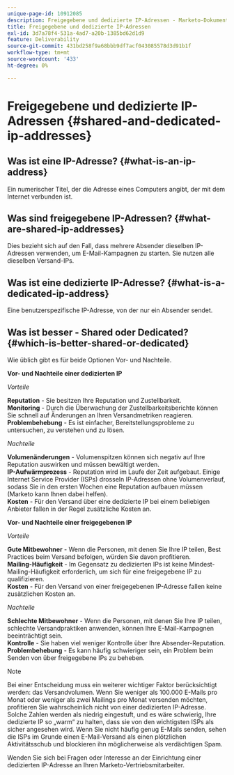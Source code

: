 ```yaml
---
unique-page-id: 10912085
description: Freigegebene und dedizierte IP-Adressen - Marketo-Dokumente - Produktdokumentation
title: Freigegebene und dedizierte IP-Adressen
exl-id: 3d7a78f4-531a-4ad7-a20b-1385bd62d1d9
feature: Deliverability
source-git-commit: 431bd258f9a68bbb9df7acf043085578d3d91b1f
workflow-type: tm+mt
source-wordcount: '433'
ht-degree: 0%

---
```


# Freigegebene und dedizierte IP-Adressen {#shared-and-dedicated-ip-addresses}

## Was ist eine IP-Adresse? {#what-is-an-ip-address}

Ein numerischer Titel, der die Adresse eines Computers angibt, der mit dem Internet verbunden ist.

## Was sind freigegebene IP-Adressen? {#what-are-shared-ip-addresses}

Dies bezieht sich auf den Fall, dass mehrere Absender dieselben IP-Adressen verwenden, um E-Mail-Kampagnen zu starten. Sie nutzen alle dieselben Versand-IPs.

## Was ist eine dedizierte IP-Adresse? {#what-is-a-dedicated-ip-address}

Eine benutzerspezifische IP-Adresse, von der nur ein Absender sendet.

## Was ist besser - Shared oder Dedicated? {#which-is-better-shared-or-dedicated}

Wie üblich gibt es für beide Optionen Vor- und Nachteile.

**Vor- und Nachteile einer dedizierten IP**

_Vorteile_

**Reputation** - Sie besitzen Ihre Reputation und Zustellbarkeit.\
**Monitoring** - Durch die Überwachung der Zustellbarkeitsberichte können Sie schnell auf Änderungen an Ihren Versandmetriken reagieren.\
**Problembehebung** - Es ist einfacher, Bereitstellungsprobleme zu untersuchen, zu verstehen und zu lösen.

_Nachteile_

**Volumenänderungen** - Volumenspitzen können sich negativ auf Ihre Reputation auswirken und müssen bewältigt werden.\
**IP-Aufwärmprozess** - Reputation wird im Laufe der Zeit aufgebaut. Einige Internet Service Provider (ISPs) drosseln IP-Adressen ohne Volumenverlauf, sodass Sie in den ersten Wochen eine Reputation aufbauen müssen (Marketo kann Ihnen dabei helfen).\
**Kosten** - Für den Versand über eine dedizierte IP bei einem beliebigen Anbieter fallen in der Regel zusätzliche Kosten an.

**Vor- und Nachteile einer freigegebenen IP**

_Vorteile_

**Gute Mitbewohner** - Wenn die Personen, mit denen Sie Ihre IP teilen, Best Practices beim Versand befolgen, würden Sie davon profitieren.\
**Mailing-Häufigkeit** - Im Gegensatz zu dedizierten IPs ist keine Mindest-Mailing-Häufigkeit erforderlich, um sich für eine freigegebene IP zu qualifizieren.\
**Kosten** - Für den Versand von einer freigegebenen IP-Adresse fallen keine zusätzlichen Kosten an.

_Nachteile_

**Schlechte Mitbewohner** - Wenn die Personen, mit denen Sie Ihre IP teilen, schlechte Versandpraktiken anwenden, können Ihre E-Mail-Kampagnen beeinträchtigt sein.\
**Kontrolle** - Sie haben viel weniger Kontrolle über Ihre Absender-Reputation.\
**Problembehebung** - Es kann häufig schwieriger sein, ein Problem beim Senden von über freigegebene IPs zu beheben.

>[!NOTE]
>
>Bei einer Entscheidung muss ein weiterer wichtiger Faktor berücksichtigt werden: das Versandvolumen. Wenn Sie weniger als 100.000 E-Mails pro Monat oder weniger als zwei Mailings pro Monat versenden möchten, profitieren Sie wahrscheinlich nicht von einer dedizierten IP-Adresse. Solche Zahlen werden als niedrig eingestuft, und es wäre schwierig, Ihre dedizierte IP so „warm“ zu halten, dass sie von den wichtigsten ISPs als sicher angesehen wird. Wenn Sie nicht häufig genug E-Mails senden, sehen die ISPs im Grunde einen E-Mail-Versand als einen plötzlichen Aktivitätsschub und blockieren ihn möglicherweise als verdächtigen Spam.

Wenden Sie sich bei Fragen oder Interesse an der Einrichtung einer dedizierten IP-Adresse an Ihren Marketo-Vertriebsmitarbeiter.
